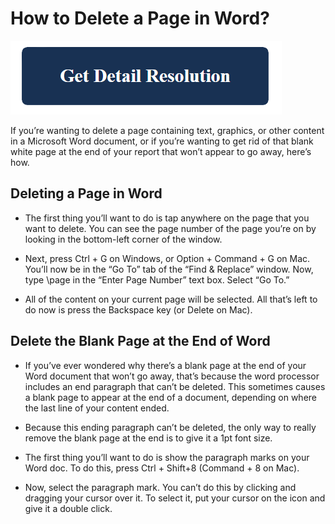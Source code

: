 # How to Delete a Page in Word?

[![How to Delete a Page in Word](blue.png)](https://github.com/life-wire/how-to-delete-a-page-in-word.html)

If you’re wanting to delete a page containing text, graphics, or other content in a Microsoft Word document, or if you’re wanting to get rid of that blank white page at the end of your report that won’t appear to go away, here’s how.


## Deleting a Page in Word


* The first thing you’ll want to do is tap anywhere on the page that you want to delete. You can see the page number of the page you’re on by looking in the bottom-left corner of the window.

* Next, press Ctrl + G on Windows, or Option + Command + G on Mac. You’ll now be in the “Go To” tab of the “Find & Replace” window. Now, type \page in the “Enter Page Number” text box. Select “Go To.”

* All of the content on your current page will be selected. All that’s left to do now is press the Backspace key (or Delete on Mac).


## Delete the Blank Page at the End of Word


* If you’ve ever wondered why there’s a blank page at the end of your Word document that won’t go away, that’s because the word processor includes an end paragraph that can’t be deleted. This sometimes causes a blank page to appear at the end of a document, depending on where the last line of your content ended.

* Because this ending paragraph can’t be deleted, the only way to really remove the blank page at the end is to give it a 1pt font size.

* The first thing you’ll want to do is show the paragraph marks on your Word doc. To do this, press Ctrl + Shift+8 (Command + 8 on Mac).

* Now, select the paragraph mark. You can’t do this by clicking and dragging your cursor over it. To select it, put your cursor on the icon and give it a double click.

